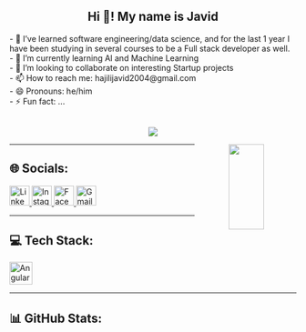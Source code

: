 <h2 align="center">Hi 👋! My name is Javid</h2>

<div align="center">
  <div style="text-align: left;">
    - 👀 I’ve learned software engineering/data science, and for the last 1 year I have been studying in several courses to be a Full stack developer as well.<br>
    - 🌱 I’m currently learning AI and Machine Learning<br>
    - 💞️ I’m looking to collaborate on interesting Startup projects<br>
    - 📫 How to reach me: hajilijavid2004@gmail.com<br>
    - 😄 Pronouns: he/him<br>
    - ⚡ Fun fact: ...<br><br>
  </div>

  [![](https://visitcount.itsvg.in/api?id=HajiliJavid&label=Profile%20Views&color=1&icon=0&pretty=true)](https://visitcount.itsvg.in)

  <img align="right" height="150" width="35%" src="https://i.imgflip.com/65efzo.gif" />
</div>

---

## 🌐 Socials:
<div align="left">
  <a href="https://www.linkedin.com/in/javid-hajili-7483b422b/" target="_blank">
    <img src="https://img.shields.io/static/v1?message=LinkedIn&logo=linkedin&label=&color=0077B5&logoColor=white&labelColor=&style=for-the-badge" height="35" alt="LinkedIn logo" />
  </a>
  <a href="https://instagram.com/hajili_javid" target="_blank">
    <img src="https://img.shields.io/static/v1?message=Instagram&logo=instagram&label=&color=E4405F&logoColor=white&labelColor=&style=for-the-badge" height="35" alt="Instagram logo" />
  </a>
  <a href="https://www.facebook.com/profile.php?id=100023371413056&locale=az_AZ" target="_blank">
    <img src="https://img.shields.io/static/v1?message=Facebook&logo=facebook&label=&color=1877F2&logoColor=white&labelColor=&style=for-the-badge" height="35" alt="Facebook logo" />
  </a>
  <a href="mailto:hajilijavid2004@gmail.com" target="_blank">
    <img src="https://img.shields.io/static/v1?message=Gmail&logo=gmail&label=&color=D14836&logoColor=white&labelColor=&style=for-the-badge" height="35" alt="Gmail logo" />
  </a>
</div>

---

## 💻 Tech Stack:
<p align="left">
  <a href="https://angular.io" target="_blank" rel="noreferrer">
    <img src="https://angular.io/assets/images/logos/angular/angular.svg" alt="Angular" width="40" height="40" />
  </a>
  <!-- Add other tech stack icons here as needed -->
</p>

---

## 📊 GitHub Stats:
<div align="center">
  <img src="https
